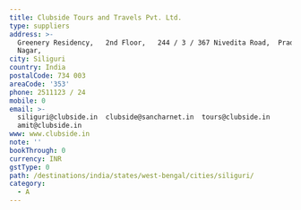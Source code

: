 ```yaml
---
title: Clubside Tours and Travels Pvt. Ltd.
type: suppliers
address: >-
  Greenery Residency,   2nd Floor,   244 / 3 / 367 Nivedita Road,  Pradhan
  Nagar,
city: Siliguri
country: India
postalCode: 734 003
areaCode: '353'
phone: 2511123 / 24
mobile: 0
email: >-
  siliguri@clubside.in  clubside@sancharnet.in  tours@clubside.in 
  amit@clubside.in
www: www.clubside.in
note: ''
bookThrough: 0
currency: INR
gstType: 0
path: /destinations/india/states/west-bengal/cities/siliguri/
category:
  - A
---
```


